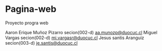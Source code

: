 # Pagina-web
 Proyecto progra web

 Aaron Erique Muñoz Pizarro secion(002-d)  aa.munozp@duocuc.cl
 Miguel Vargas secion(002-d) mi.vargasr@duocuc.cl
 Jesus santis Aranguiz secion(003-d) je.santis@duocuc.cl
